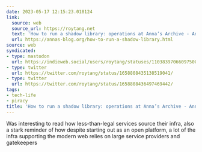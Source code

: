 ```yaml
---
date: 2023-05-17 12:15:23.018124
link:
  source: web
  source_url: https://roytang.net
  text: 'How to run a shadow library: operations at Anna’s Archive - Anna’s Blog'
  url: https://annas-blog.org/how-to-run-a-shadow-library.html
source: web
syndicated:
- type: mastodon
  url: https://indieweb.social/users/roytang/statuses/110383970660975000
- type: twitter
  url: https://twitter.com/roytang/status/1658808435138519041/
- type: twitter
  url: https://twitter.com/roytang/status/1658808436497469442/
tags:
- tech-life
- piracy
title: 'How to run a shadow library: operations at Anna’s Archive - Anna’s Blog'
---
```


Was interesting to read how less-than-legal services source their infra, also a stark reminder of how despite starting out as an open platform, a lot of the infra supporting the modern web relies on large service providers and gatekeepers